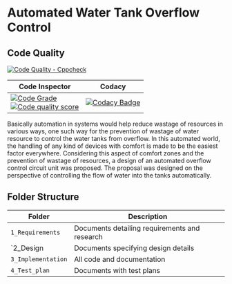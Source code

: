 # Automated Water Tank Overflow Control

 ## Code Quality
 [![Code Quality - Cppcheck](https://github.com/vettri1827/M2-Embeded_Water_Tank_Overflow_Indicator/actions/workflows/cpp%20check.yml/badge.svg)](https://github.com/vettri1827/M2-Embeded_Water_Tank_Overflow_Indicator/actions/workflows/cpp%20check.yml)
 
|Code Inspector | Codacy |
| ------ | -------------- | 
[![Code Grade](https://api.codiga.io/project/30248/status/svg)](https://app.codiga.io/project/30248/dashboard)<br /> [![Code quality score](https://api.codiga.io/project/30248/score/svg)](https://app.codiga.io/project/30248/dashboard) | [![Codacy Badge](https://app.codacy.com/project/badge/Grade/e02ea10e2dcf4a819a1a15f5e0f19f72)](https://www.codacy.com/gh/vettri1827/M2-Embeded_Water_Tank_Overflow_Indicator/dashboard?utm_source=github.com&amp;utm_medium=referral&amp;utm_content=vettri1827/M2-Embeded_Water_Tank_Overflow_Indicator&amp;utm_campaign=Badge_Grade)

Basically  automation  in  systems  would  help  reduce  wastage  of  resources  in  various  ways,  one  such  way  for  the 
prevention  of  wastage  of  water  resource  to  control  the  water  tanks  from  overflow.  In  this  automated  world,  the 
handling  of  any  kind  of  devices  with  comfort  is  made  to  be  the  easiest  factor  everywhere.  Considering  this  aspect 
of  comfort  zones  and  the  prevention  of  wastage  of  resources,  a  design  of  an  automated  overflow  control  circuit 
unit  was  proposed.  The  proposal  was  designed  on  the  perspective  of  controlling  the  flow  of  water 
into  the  tanks  automatically. 

## Folder Structure
Folder             | Description
-------------------| -----------------------------------------
`1_Requirements`   | Documents detailing requirements and research
`2_Design          | Documents specifying design details
`3_Implementation` | All code and documentation
`4_Test_plan`      | Documents with test plans 
